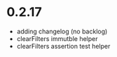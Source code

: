 # 0.2.17

- adding changelog (no backlog)
- clearFilters immutble helper 
- clearFilters assertion test helper